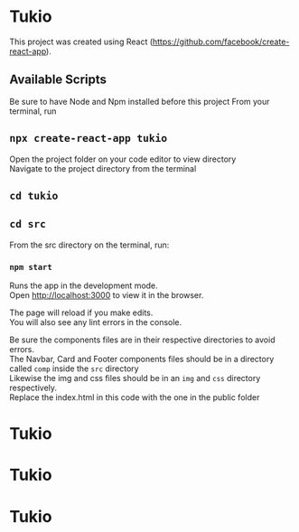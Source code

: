 # Tukio

This project was created using React (https://github.com/facebook/create-react-app).

## Available Scripts

Be sure to have Node and Npm installed before this project
From your terminal, run 

## `npx create-react-app tukio`

Open the project folder on your code editor to view directory<br>
Navigate to the project directory from the terminal

## `cd tukio`
## `cd src`

From the src directory on the terminal, run:

### `npm start`

Runs the app in the development mode.<br>
Open [http://localhost:3000](http://localhost:3000) to view it in the browser.

The page will reload if you make edits.<br>
You will also see any lint errors in the console.

Be sure the components files are in their respective directories to avoid errors.<br>
The Navbar, Card and Footer components files should be in a directory called `comp` inside the `src` directory<br>
Likewise the img and css files should be in an `img` and `css` directory respectively.<br>
Replace the index.html in this code with the one in the public folder


# Tukio
# Tukio
# Tukio
